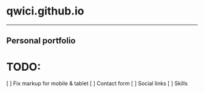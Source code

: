# qwici.github.io
---
## Personal portfolio

# TODO:
[ ] Fix markup  for mobile & tablet
[ ] Contact form
[ ] Social links
[ ] Skills
